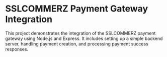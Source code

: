 # SSLCOMMERZ Payment Gateway Integration

This project demonstrates the integration of the SSLCOMMERZ payment gateway using Node.js and Express. It includes setting up a simple backend server, handling payment creation, and processing payment success responses.